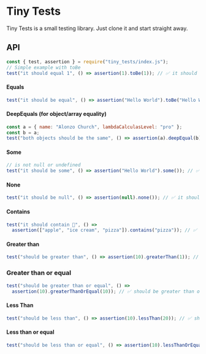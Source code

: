 # Tiny Tests

Tiny Tests is a small testing library. Just clone it and start straight away.

## API

```js
const { test, assertion } = require("tiny_tests/index.js");
// Simple example with toBe
test("it should equal 1", () => assertion(1).toBe(1)); // ✅ it should equal 1
```

#### Equals

```js
test("it should be equal", () => assertion("Hello World").toBe("Hello World")); // ✅ it should be equal
```

#### DeepEquals (for object/array equality)

```js
const a = { name: "Alonzo Church", lambdaCalculasLevel: "pro" };
const b = a;
test("both objects should be the same", () => assertion(a).deepEqual(b)); // ✅ both objects should be the same
```

#### Some

```js
// is not null or undefined
test("it should be some", () => assertion("Hello World").some()); // ✅ it should be some
```

#### None

```js
test("it should be null", () => assertion(null).none()); // ✅ it should be null
```

#### Contains

```js
test("it should contain 🍕", () =>
  assertion(["apple", "ice cream", "pizza"]).contains("pizza")); // ✅ it should contain 🍕
```

#### Greater than

```js
test("should be greater than", () => assertion(10).greaterThan(1)); // ✅ should be greater than
```

### Greater than or equal

```js
test("should be greater than or equal", () =>
  assertion(10).greaterThanOrEqual(10)); // ✅ should be greater than or equal
```

#### Less Than

```js
test("should be less than", () => assertion(10).lessThan(20)); // ✅ should be less than
```

#### Less than or equal

```js
test("should be less than or equal", () => assertion(10).lessThanOrEqual(10)); // ✅ should be less than or equal
```

